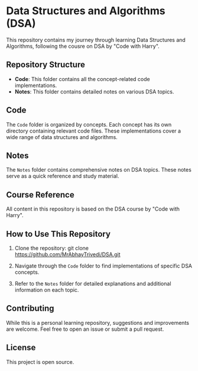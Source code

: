 # Data Structures and Algorithms (DSA)

This repository contains my journey through learning Data Structures and Algorithms, following the cousre on DSA by "Code with Harry".

## Repository Structure

- **Code**: This folder contains all the concept-related code implementations.
- **Notes**: This folder contains detailed notes on various DSA topics.

## Code

The `Code` folder is organized by concepts. Each concept has its own directory containing relevant code files. These implementations cover a wide range of data structures and algorithms.

## Notes

The `Notes` folder contains comprehensive notes on DSA topics. These notes serve as a quick reference and study material.

## Course Reference

All content in this repository is based on the DSA course by "Code with Harry". 

## How to Use This Repository

1. Clone the repository:
git clone https://github.com/MrAbhayTrivedi/DSA.git

2. Navigate through the `Code` folder to find implementations of specific DSA concepts.
3. Refer to the `Notes` folder for detailed explanations and additional information on each topic.

## Contributing

While this is a personal learning repository, suggestions and improvements are welcome. Feel free to open an issue or submit a pull request.

## License

This project is open source.
